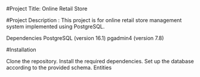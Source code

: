 #Project Title: Online Retail Store

#Project Description : This project is for online retail store management system implemented using PostgreSQL.

Dependencies
PostgreSQL (version 16.1)
pgadmin4 (version 7.8)

#Installation

Clone the repository.
Install the required dependencies.
Set up the database according to the provided schema.
Entities
 
